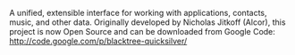 A unified, extensible interface for working with applications, contacts, music, and other data.
Originally developed by Nicholas Jitkoff (Alcor), this project is now Open Source and can be downloaded from Google Code: http://code.google.com/p/blacktree-quicksilver/
